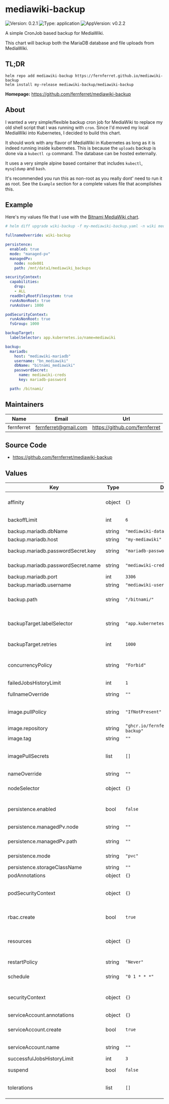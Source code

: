 # mediawiki-backup

![Version: 0.2.1](https://img.shields.io/badge/Version-0.2.1-informational?style=flat-square) ![Type: application](https://img.shields.io/badge/Type-application-informational?style=flat-square) ![AppVersion: v0.2.2](https://img.shields.io/badge/AppVersion-v0.2.2-informational?style=flat-square)

A simple CronJob based backup for MediaWiki.

This chart will backup both the MariaDB database and file uploads from
MediaWiki.

## TL;DR

```console
helm repo add mediawiki-backup https://fernferret.github.io/mediawiki-backup
helm install my-release mediawiki-backup/mediawiki-backup
```

**Homepage:** <https://github.com/fernferret/mediawiki-backup>

## About

I wanted a very simple/flexible backup cron job for MediaWiki to
replace my old shell script that I was running with `cron`. Since I'd moved my
local MediaWiki into Kubernetes, I decided to build this chart.

It should work with any flavor of MediaWiki in Kubernetes as long as it is
indeed running inside kubernetes. This is because the `uploads` backup is done
via a `kubectl cp` command. The database can be hosted externally.

It uses a very simple alpine based container that includes `kubectl`,
`mysqldump` and `bash`.

It's recommended you run this as non-root as you really dont' need to run it as
root. See the `Example` section for a complete values file that acomplishes
this.

## Example

Here's my values file that I use with the [Bitnami MediaWiki
chart](https://artifacthub.io/packages/helm/bitnami/mediawiki).

```yaml
# helm diff upgrade wiki-backup -f my-mediawiki-backup.yaml -n wiki mediawiki-backup/mediawiki-backup

fullnameOverride: wiki-backup

persistence:
  enabled: true
  mode: "managed-pv"
  managedPv:
    node: node001
    path: /mnt/data1/mediawiki_backups

securityContext:
  capabilities:
    drop:
    - ALL
  readOnlyRootFilesystem: true
  runAsNonRoot: true
  runAsUser: 1000

podSecurityContext:
  runAsNonRoot: true
  fsGroup: 1000

backupTarget:
  labelSelector: app.kubernetes.io/name=mediawiki

backup:
  mariadb:
    host: "mediawiki-mariadb"
    username: "bn_mediawiki"
    dbName: "bitnami_mediawiki"
    passwordSecret:
      name: mediawiki-creds
      key: mariadb-password

  path: /bitnami/
```

## Maintainers

| Name | Email | Url |
| ---- | ------ | --- |
| fernferret | fernferret@gmail.com | https://github.com/fernferret |

## Source Code

* <https://github.com/fernferret/mediawiki-backup>

## Values

| Key | Type | Default | Description |
|-----|------|---------|-------------|
| affinity | object | `{}` | Set the pod `affinity`, see https://kubernetes.io/docs/concepts/scheduling-eviction/assign-pod-node/#affinity-and-anti-affinity |
| backoffLimit | int | `6` | Set the number of pods that will be run before considering the Job failed. |
| backup.mariadb.dbName | string | `"mediawiki-database"` | Set the name of the database inside MariaDB to be backed up |
| backup.mariadb.host | string | `"my-mediawiki"` | Set the mariadb hostname, can be a service name. |
| backup.mariadb.passwordSecret.key | string | `"mariadb-password"` | Set the key inside the secret current namespace that contains the password use to connect to MariaDB |
| backup.mariadb.passwordSecret.name | string | `"mediawiki-credentials"` | Set the name of the secret in the current namespace that contains the password use to connect to MariaDB |
| backup.mariadb.port | int | `3306` | Set the port to connect to mariadb on |
| backup.mariadb.username | string | `"mediawiki-user"` | Set the username used to connect to the MariaDB instance |
| backup.path | string | `"/bitnami/"` | Set the directory that contains the uploads, skins and other files you wish to backup from MediaWiki. If you're using the Bitnami chart, this should be /bitnami/ |
| backupTarget.labelSelector | string | `"app.kubernetes.io/name=mediawiki"` | **REQUIRED**: This argument will be passed to `kubectl get pods -l <labelSelector>` to get the name of the mediawiki pod to use for backup. If the `labelSelector` returns more than one pod, the first is used. Example: `app.kubernetes.io/name=mediawiki` |
| backupTarget.retries | int | `1000` | Set the number of retries passed to kubectl when performing backups |
| concurrencyPolicy | string | `"Forbid"` | Set the CronJob's `concurrencyPolicy`, see `kubectl explain cronjob.spec.concurrencyPolicy` for details. For backups you likely don't want these running concurrently, so you should set `Forbid` (this chart's default). |
| failedJobsHistoryLimit | int | `1` | Set the number of failed backup jobs to keep around. |
| fullnameOverride | string | `""` | Set the `fullnameOverride`, this will be used in all places that need a name of the chart |
| image.pullPolicy | string | `"IfNotPresent"` | Set the `imagePullPolicy` to use when creating pods, see https://kubernetes.io/docs/concepts/containers/images/#image-pull-policy |
| image.repository | string | `"ghcr.io/fernferret/mediawiki-backup"` | Set the image repository to use when creating pods |
| image.tag | string | `""` | Overrides the image tag whose default is the chart appVersion. |
| imagePullSecrets | list | `[]` | Set the imagePullSecrets used to pull the container from a registry, see: https://kubernetes.io/docs/tasks/configure-pod-container/pull-image-private-registry/#create-a-pod-that-uses-your-secret |
| nameOverride | string | `""` | Set the `nameOverride`, this will be used in place of the `.Chart.Name` |
| nodeSelector | object | `{}` | Set the pod `nodeSelector`, see https://kubernetes.io/docs/concepts/scheduling-eviction/assign-pod-node/#nodeselector |
| persistence.enabled | bool | `false` | Set to enable persistent backups. **WARNING:** not enabling persistence means your backups won't be saved after the backup job finished. **Only use for testing.** |
| persistence.managedPv.node | string | `""` | Set the node that the created local PersistentVolume will reside on. |
| persistence.managedPv.path | string | `""` | Set the path on the disk to use for backups. You must make this path yourself. |
| persistence.mode | string | `"pvc"` | Set the persistence mode, this can be either `pvc` or `managed-pv`. See the README.md for more info on persistence mode. |
| persistence.storageClassName | string | `""` | The storage class to use if `persistence.mode`` is pvc |
| podAnnotations | object | `{}` | Set arbitrary annotations on the pod |
| podSecurityContext | object | `{}` | Set the security context for the  pod for the backup job, see: https://kubernetes.io/docs/tasks/configure-pod-container/security-context/#set-the-security-context-for-a-container |
| rbac.create | bool | `true` | If false, do not create role and role binding. NOTE: file backups will not work unless RBAC is setup properly as this chart utilizes the kubectl cp function to perform backup of the uploads dir. |
| resources | object | `{}` | Set resources for the pod created for every backup job instantiation, see https://kubernetes.io/docs/concepts/configuration/manage-resources-containers/ |
| restartPolicy | string | `"Never"` | Set the pod's restart policy, for cron jobs you likely want this set to `Never`, as restarts will be handled by the Job Controller. |
| schedule | string | `"0 1 * * *"` | Set the schedule for when backups should run. The default value will run at `0100` each day. |
| securityContext | object | `{}` | Set the security context for the container within the pod for the backup job, see: https://kubernetes.io/docs/tasks/configure-pod-container/security-context/#set-the-security-context-for-a-container |
| serviceAccount.annotations | object | `{}` | Set annotations to add to the service account |
| serviceAccount.create | bool | `true` | Specifies whether a service account should be created, a service account is used by the pod to perform a `kubectl cp` of the uploads directory within mediawiki |
| serviceAccount.name | string | `""` | The name of the service account to use. If not set and create is true, a name is generated using the fullname template |
| successfulJobsHistoryLimit | int | `3` | Set the number of successful backup jobs to keep around. |
| suspend | bool | `false` | If set, no new cron jobs are executed, does not affect the current run. |
| tolerations | list | `[]` | Set the pod `tolerations`, see https://kubernetes.io/docs/concepts/scheduling-eviction/taint-and-toleration/ |
